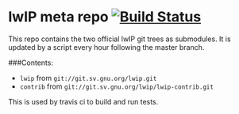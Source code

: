 # lwIP meta repo [![Build Status](https://travis-ci.org/yarrick/lwip-merged.svg?branch=master)](https://travis-ci.org/yarrick/lwip-merged)

This repo contains the two official lwIP git trees as submodules.
It is updated by a script every hour following the master branch.

###Contents:
- `lwip`    from `git://git.sv.gnu.org/lwip.git`
- `contrib` from `git://git.sv.gnu.org/lwip/lwip-contrib.git`

This is used by travis ci to build and run tests.
